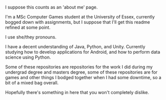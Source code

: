 I suppose this counts as an 'about me' page.

I'm a MSc Computer Games student at the University of Essex, currently bogged down with assignments,
but I suppose that I'll get this readme refined at some point.

I use she/they pronouns.

I have a decent understanding of Java, Python, and Unity.
Currently studying how to develop applications for Android, and how to perform data science
using Python.

Some of these repositories are repositories for the work I did during my undergrad
degree and masters degree, some of these repositories are for games and other things
I bodged together when I had some downtime, so a bit of a mixed bag overall.

Hopefully there's something in here that you won't completely dislike.

<!--
**11BelowStudio/11BelowStudio** is a ✨ _special_ ✨ repository because its `README.md` (this file) appears on your GitHub profile.

Here are some ideas to get you started:

- 🔭 I’m currently working on ...
- 🌱 I’m currently learning ...
- 👯 I’m looking to collaborate on ...
- 🤔 I’m looking for help with ...
- 💬 Ask me about ...
- 📫 How to reach me: ...
- 😄 Pronouns: ...
- ⚡ Fun fact: ...
-->
